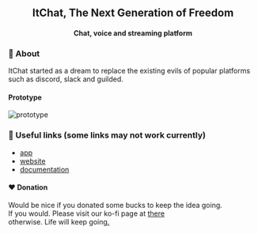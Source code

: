 <h2 align="center">ItChat, The Next Generation of Freedom</h2>
<h4 align="center">Chat, voice and streaming platform</h4>

### 📖 About
ItChat started as a dream to replace the existing evils of popular platforms such as discord, slack and guilded.</br>

#### Prototype
![prototype](https://media.discordapp.net/attachments/880809127553691680/889143204270723142/SPOILER_UI.png)

### 🔗 Useful links (some links may not work currently)
- [app](https://app.itchat.world)
- [website](https://itchat.world)
- [documentation](https://docs.itchat.world)

#### ❤️ Donation
Would be nice if you donated some bucks to keep the idea going.<br>
If you would. Please visit our ko-fi page at [there](https://ko-fi.com/abdulrahman1s)<br>
otherwise. Life will keep going[.](https://quran.com/en/saba/39)
